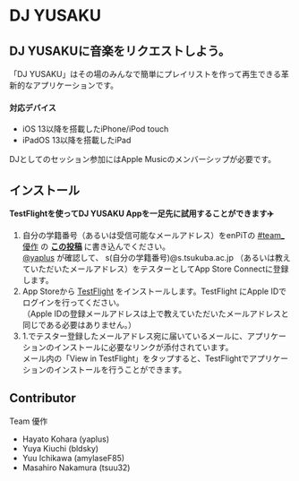 # DJ YUSAKU

## DJ YUSAKUに音楽をリクエストしよう。

「DJ YUSAKU」はその場のみんなで簡単にプレイリストを作って再生できる革新的なアプリケーションです。  

#### 対応デバイス

- iOS 13以降を搭載したiPhone/iPod touch
- iPadOS 13以降を搭載したiPad

DJとしてのセッション参加にはApple Musicのメンバーシップが必要です。

## インストール

**TestFlightを使ってDJ YUSAKU Appを一足先に試用することができます✈️**
1. 自分の学籍番号（あるいは受信可能なメールアドレス）をenPiTの [#team_優作](https://app.slack.com/client/THHKFQY3H/CM236RA8G) の **[この投稿](https://enpit2019tkb.slack.com/archives/CM236RA8G/p1573648358002600)** に書き込んでください。  
[@yaplus](https://github.com/yaplus) が確認して、 s(自分の学籍番号)@s.tsukuba.ac.jp （あるいは教えていただいたメールアドレス）をテスターとしてApp Store Connectに登録します。
2. App Storeから [TestFlight](https://apps.apple.com/jp/app/testflight/id899247664) をインストールします。TestFlight にApple IDでログインを行ってください。  
（Apple IDの登録メールアドレスは上で教えていただいたメールアドレスと同じである必要はありません。）
3. 1.でテスター登録したメールアドレス宛に届いているメールに、アプリケーションのインストールに必要なリンクが添付されています。  
メール内の「View in TestFlight」をタップすると、TestFlightでアプリケーションのインストールを行うことができます。

## Contributor
Team 優作
- Hayato Kohara (yaplus)
- Yuya Kiuchi (bldsky)
- Yuu Ichikawa (amylaseF85)
- Masahiro Nakamura (tsuu32)
